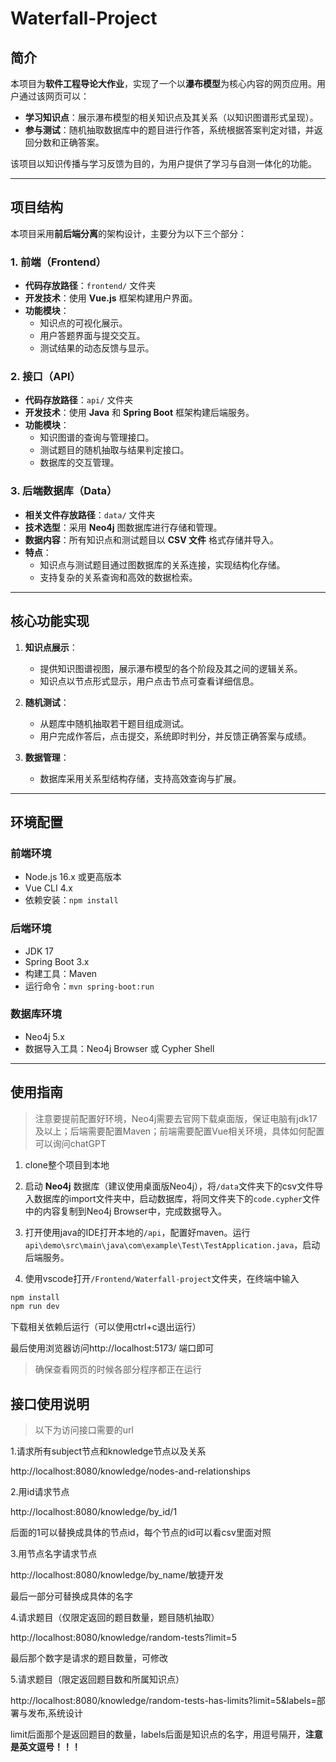 # Waterfall-Project

## 简介  
本项目为**软件工程导论大作业**，实现了一个以**瀑布模型**为核心内容的网页应用。用户通过该网页可以：  
- **学习知识点**：展示瀑布模型的相关知识点及其关系（以知识图谱形式呈现）。  
- **参与测试**：随机抽取数据库中的题目进行作答，系统根据答案判定对错，并返回分数和正确答案。  

该项目以知识传播与学习反馈为目的，为用户提供了学习与自测一体化的功能。  

---

## 项目结构 
本项目采用**前后端分离**的架构设计，主要分为以下三个部分：  

### 1. 前端（Frontend）  
- **代码存放路径**：`frontend/` 文件夹  
- **开发技术**：使用 **Vue.js** 框架构建用户界面。  
- **功能模块**：
  - 知识点的可视化展示。
  - 用户答题界面与提交交互。
  - 测试结果的动态反馈与显示。

### 2. 接口（API）  
- **代码存放路径**：`api/` 文件夹  
- **开发技术**：使用 **Java** 和 **Spring Boot** 框架构建后端服务。  
- **功能模块**：
  - 知识图谱的查询与管理接口。
  - 测试题目的随机抽取与结果判定接口。
  - 数据库的交互管理。

### 3. 后端数据库（Data）  
- **相关文件存放路径**：`data/` 文件夹  
- **技术选型**：采用 **Neo4j** 图数据库进行存储和管理。  
- **数据内容**：所有知识点和测试题目以 **CSV 文件** 格式存储并导入。  
- **特点**：
  - 知识点与测试题目通过图数据库的关系连接，实现结构化存储。
  - 支持复杂的关系查询和高效的数据检索。

---

## 核心功能实现
1. **知识点展示**：
   - 提供知识图谱视图，展示瀑布模型的各个阶段及其之间的逻辑关系。  
   - 知识点以节点形式显示，用户点击节点可查看详细信息。

2. **随机测试**：
   - 从题库中随机抽取若干题目组成测试。  
   - 用户完成作答后，点击提交，系统即时判分，并反馈正确答案与成绩。  

3. **数据管理**：
   - 数据库采用关系型结构存储，支持高效查询与扩展。

---

## 环境配置
### 前端环境
- Node.js 16.x 或更高版本  
- Vue CLI 4.x  
- 依赖安装：`npm install`

### 后端环境
- JDK 17  
- Spring Boot 3.x  
- 构建工具：Maven  
- 运行命令：`mvn spring-boot:run`

### 数据库环境
- Neo4j 5.x  
- 数据导入工具：Neo4j Browser 或 Cypher Shell  

---

## 使用指南

> 注意要提前配置好环境，Neo4j需要去官网下载桌面版，保证电脑有jdk17及以上；后端需要配置Maven；前端需要配置Vue相关环境，具体如何配置可以询问chatGPT

1. clone整个项目到本地

2. 启动 **Neo4j** 数据库（建议使用桌面版Neo4j），将``/data``文件夹下的csv文件导入数据库的import文件夹中，启动数据库，将同文件夹下的``code.cypher``文件中的内容复制到Neo4j Browser中，完成数据导入。

3. 打开使用java的IDE打开本地的``/api``，配置好maven。运行``api\demo\src\main\java\com\example\Test\TestApplication.java``，启动后端服务。  

4. 使用vscode打开``/Frontend/Waterfall-project``文件夹，在终端中输入

```bash
npm install
npm run dev
```

下载相关依赖后运行（可以使用ctrl+c退出运行）

最后使用浏览器访问http://localhost:5173/ 端口即可

> 确保查看网页的时候各部分程序都正在运行

## 接口使用说明

> 以下为访问接口需要的url

1.请求所有subject节点和knowledge节点以及关系

http://localhost:8080/knowledge/nodes-and-relationships

2.用id请求节点

http://localhost:8080/knowledge/by_id/1

后面的1可以替换成具体的节点id，每个节点的id可以看csv里面对照

3.用节点名字请求节点

http://localhost:8080/knowledge/by_name/敏捷开发

最后一部分可替换成具体的名字

4.请求题目（仅限定返回的题目数量，题目随机抽取）

http://localhost:8080/knowledge/random-tests?limit=5

最后那个数字是请求的题目数量，可修改

5.请求题目（限定返回题目数和所属知识点）

http://localhost:8080/knowledge/random-tests-has-limits?limit=5&labels=部署与发布,系统设计

limit后面那个是返回题目的数量，labels后面是知识点的名字，用逗号隔开，**注意是英文逗号！！！**